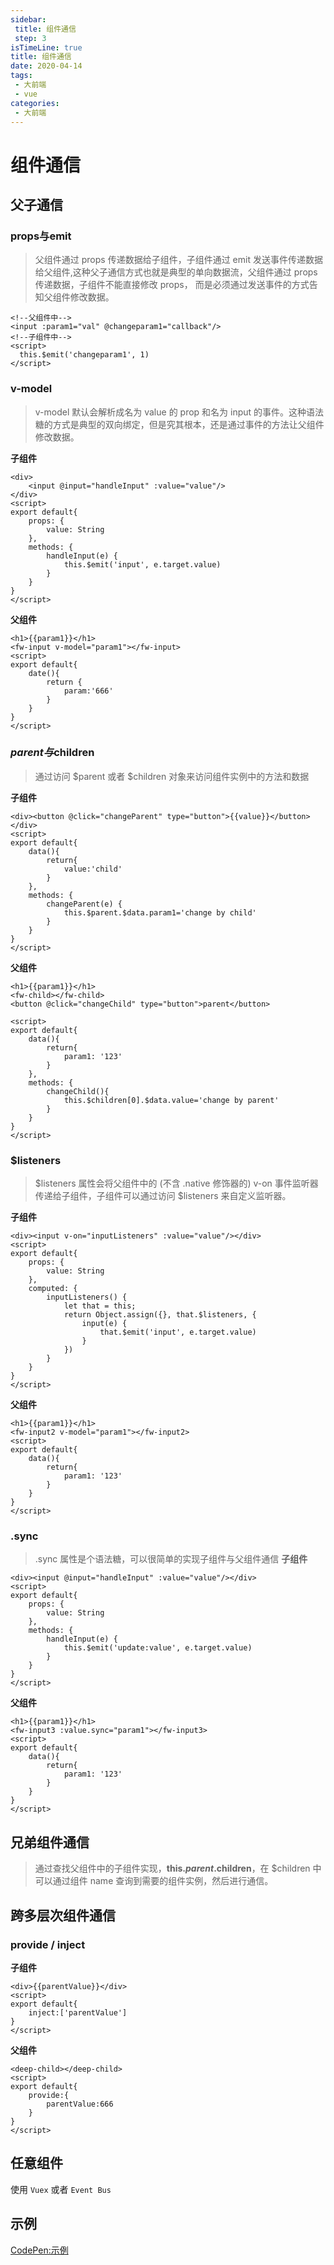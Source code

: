 ```yaml
---
sidebar:
 title: 组件通信
 step: 3
isTimeLine: true
title: 组件通信
date: 2020-04-14
tags:
 - 大前端
 - vue
categories:
 - 大前端
---
```

# 组件通信
## 父子通信
### props与emit
>父组件通过 props 传递数据给子组件，子组件通过 emit 发送事件传递数据给父组件,这种父子通信方式也就是典型的单向数据流，父组件通过 props 传递数据，子组件不能直接修改 props， 而是必须通过发送事件的方式告知父组件修改数据。
```vue
<!--父组件中-->
<input :param1="val" @changeparam1="callback"/>
<!--子组件中-->
<script>
  this.$emit('changeparam1', 1)
</script>
```

### v-model
>v-model 默认会解析成名为 value 的 prop 和名为 input 的事件。这种语法糖的方式是典型的双向绑定，但是究其根本，还是通过事件的方法让父组件修改数据。

**子组件**
```vue
<div>
    <input @input="handleInput" :value="value"/>
</div>
<script>
export default{
    props: {
        value: String
    },
    methods: {
        handleInput(e) {
            this.$emit('input', e.target.value)
        }
    }
}
</script>
```
**父组件**
```vue
<h1>{{param1}}</h1>
<fw-input v-model="param1"></fw-input>
<script>
export default{
    date(){
        return {
            param:'666'
        }
    }
}
</script>
```
### $parent与$children 
>通过访问 $parent 或者 $children 对象来访问组件实例中的方法和数据

**子组件**
```vue
<div><button @click="changeParent" type="button">{{value}}</button></div>
<script>
export default{
    data(){
        return{
            value:'child'
        }
    },
    methods: {
        changeParent(e) {
            this.$parent.$data.param1='change by child'
        }
    }
}
</script>
```
**父组件**
```vue
<h1>{{param1}}</h1>
<fw-child></fw-child>
<button @click="changeChild" type="button">parent</button>

<script>
export default{
    data(){
        return{
            param1: '123'
        }
    },
    methods: {
        changeChild(){
            this.$children[0].$data.value='change by parent'
        }
    }
}
</script>
```

### $listeners
>$listeners 属性会将父组件中的 (不含 .native 修饰器的) v-on 事件监听器传递给子组件，子组件可以通过访问 $listeners 来自定义监听器。

**子组件**
```vue
<div><input v-on="inputListeners" :value="value"/></div>
<script>
export default{
    props: {
        value: String
    },
    computed: {
        inputListeners() {
            let that = this;
            return Object.assign({}, that.$listeners, {
                input(e) {
                    that.$emit('input', e.target.value)
                }
            })
        }
    }
}
</script>
```
**父组件**
```vue
<h1>{{param1}}</h1>
<fw-input2 v-model="param1"></fw-input2>
<script>
export default{
    data(){
        return{
            param1: '123'
        }
    }
}
</script>
```

### .sync
>.sync 属性是个语法糖，可以很简单的实现子组件与父组件通信
**子组件**
```vue
<div><input @input="handleInput" :value="value"/></div>
<script>
export default{
    props: {
        value: String
    },
    methods: {
        handleInput(e) {
            this.$emit('update:value', e.target.value)
        }
    }
}
</script>
```
**父组件**
```vue
<h1>{{param1}}</h1>
<fw-input3 :value.sync="param1"></fw-input3>
<script>
export default{
    data(){
        return{
            param1: '123'
        }
    }
}
</script>
```

## 兄弟组件通信
>通过查找父组件中的子组件实现，**this.$parent.$children**，在 $children 中可以通过组件 name 查询到需要的组件实例，然后进行通信。

## 跨多层次组件通信
### provide / inject
**子组件**
```vue
<div>{{parentValue}}</div>
<script>
export default{
    inject:['parentValue']
}
</script>
```
**父组件**
```vue
<deep-child></deep-child>
<script>
export default{
    provide:{
        parentValue:666
    }
}
</script>
```

## 任意组件
使用 ``Vuex`` 或者 ``Event Bus``

## 示例
[CodePen:示例](https://codepen.io/sugarInSoup/pen/wvapBYB)
